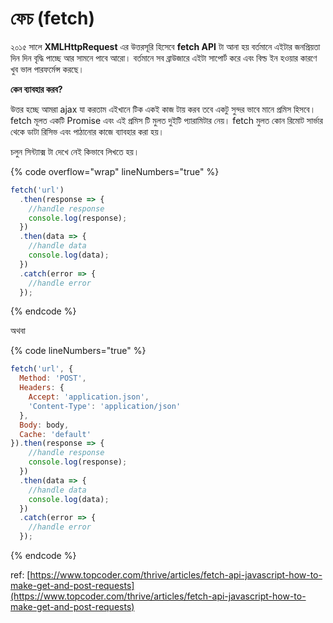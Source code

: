 # ফেচ (fetch)

২০১৫ সালে  **XMLHttpRequest** এর উত্তরসূরি হিসেবে **fetch API** টা আনা হয় বর্তমানে এইটার জনপ্রিয়তা দিন দিন বৃদ্ধি পাচ্ছে আর সামনে পাবে আরো। বর্তমানে সব ব্রাউজারে এইটা সাপোর্ট করে এবং বিল্ড ইন হওয়ার কারণে খুব ভাল পারফর্মেন্স করছে।&#x20;

**কেন ব্যাবহার করব?**

উত্তর হচ্ছে আমরা ajax যা করতাম এইখানে টিক একই কাজ টায় করব তবে একটু সুন্দর ভাবে মানে প্রমিস হিসবে। fetch মূলত একটি Promise এবং এই প্রমিস টি মুলত দুইটি প্যারামিটার নেয়। fetch মুলত কোন রিমোট সার্ভার থেকে ডাটা রিসিভ এবং পাঠানোর কাজে ব্যাবহার করা হয়।&#x20;

চলুন সিন্ট্যাক্স টা দেখে নেই কিভাবে লিখতে হয়।

{% code overflow="wrap" lineNumbers="true" %}
```javascript
fetch('url')
  .then(response => {
    //handle response            
    console.log(response);
  })
  .then(data => {
    //handle data
    console.log(data);
  })
  .catch(error => {
    //handle error
  });
```
{% endcode %}

অথবা

{% code lineNumbers="true" %}
```javascript
fetch('url', {
  Method: 'POST',
  Headers: {
    Accept: 'application.json',
    'Content-Type': 'application/json'
  },
  Body: body,
  Cache: 'default'
}).then(response => {
    //handle response            
    console.log(response);
  })
  .then(data => {
    //handle data
    console.log(data);
  })
  .catch(error => {
    //handle error
  });
```
{% endcode %}

ref: [https://www.topcoder.com/thrive/articles/fetch-api-javascript-how-to-make-get-and-post-requests](https://www.topcoder.com/thrive/articles/fetch-api-javascript-how-to-make-get-and-post-requests)
